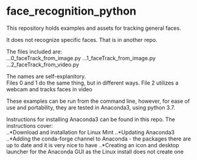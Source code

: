 # face_recognition_python

This repository holds examples and assets for tracking general faces. 

It does not recognize specific faces. That is in another repo.

The files included are:  
...0_faceTrack_from_image.py
...1_faceTrack_from_image.py
...2_faceTrack_from_video.py

The names are self-explanitory.  
Files 0 and 1 do the same thing, but in different ways.
File 2 utilizes a webcam and tracks faces in video


These examples can be run from the command line, however, for ease of use and portability, they are tested in Anaconda3, using python 3.7.

Instructions for installing Anaconda3 can be found in this repo. The instructions cover:  
..*Download and installation for Linux Mint
..*Updating Anaconda3 
..*Adding the conda-forge channel to Anaconda - the packages there are up to date and it is very nice to have
..*Creating an icon and desktop launcher for the Anaconda GUI as the Linux install does not create one
